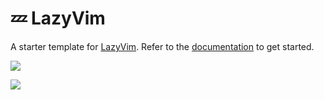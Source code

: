 # 💤 LazyVim

A starter template for [LazyVim](https://github.com/LazyVim/LazyVim).
Refer to the [documentation](https://lazyvim.github.io/installation) to get started.

![](https://imgur.com/tgI8krh.png)

![](https://imgur.com/2vt16ex.png)
